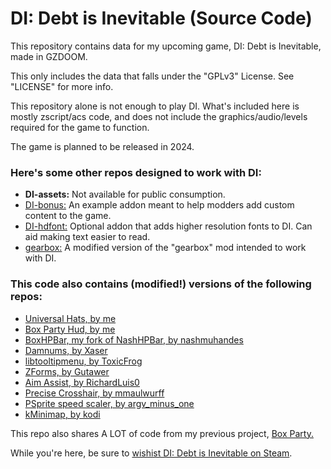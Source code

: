 # DI: Debt is Inevitable (Source Code)
This repository contains data for my upcoming game, DI: Debt is Inevitable, made in GZDOOM.

This only includes the data that falls under the "GPLv3" License. See "LICENSE" for more info.

This repository alone is not enough to play DI. What's included here is mostly zscript/acs code, and does not include the graphics/audio/levels required for the game to function.

The game is planned to be released in 2024.

### Here's some other repos designed to work with DI:
- **DI-assets:** Not available for public consumption.
- [DI-bonus:](https://github.com/catoidi/DI-bonus) An example addon meant to help modders add custom content to the game.
- [DI-hdfont:](https://github.com/catoidi/DI-hdfont) Optional addon that adds higher resolution fonts to DI. Can aid making text easier to read.
- [gearbox:](https://github.com/catoidi/gearbox) A modified version of the "gearbox" mod intended to work with DI.

### This code also contains (modified!) versions of the following repos:
- [Universal Hats, by me](https://github.com/catoidi/universal-hats)
- [Box Party Hud, by me](https://github.com/catoidi/box-party-hud)
- [BoxHPBar, my fork of NashHPBar, by nashmuhandes](https://github.com/catoidi/BoxHPBar)
- [Damnums, by Xaser](https://github.com/XaserAcheron/damnums)
- [libtooltipmenu, by ToxicFrog](https://github.com/ToxicFrog/doom-mods/tree/main/libtooltipmenu)
- [ZForms, by Gutawer](https://gitlab.com/Gutawer/gzdoom-zforms)
- [Aim Assist, by RichardLuis0](https://github.com/RicardoLuis0/AimAssist)
- [Precise Crosshair, by mmaulwurff](https://github.com/mmaulwurff/precise-crosshair)
- [PSprite speed scaler, by argv_minus_one](https://github.com/argv-minus-one/gzdoom-psprite-speed-scaling)
- [kMinimap, by kodi](https://forum.zdoom.org/viewtopic.php?t=64867)


This repo also shares A LOT of code from my previous project, [Box Party.](https://github.com/catoidi/box-party-demo) 

While you're here, be sure to [wishist DI: Debt is Inevitable on Steam](https://store.steampowered.com/app/2318300/DI_Debt_is_Inevitable/).
